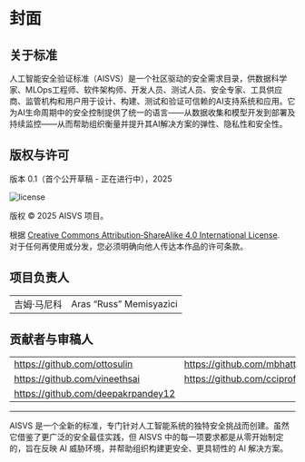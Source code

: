 # 封面

## 关于标准

人工智能安全验证标准（AISVS）是一个社区驱动的安全需求目录，供数据科学家、MLOps工程师、软件架构师、开发人员、测试人员、安全专家、工具供应商、监管机构和用户用于设计、构建、测试和验证可信赖的AI支持系统和应用。它为AI生命周期中的安全控制提供了统一的语言——从数据收集和模型开发到部署及持续监控——从而帮助组织衡量并提升其AI解决方案的弹性、隐私性和安全性。

## 版权与许可

版本 0.1（首个公开草稿 - 正在进行中），2025  

![license](../images/license.png)

版权 © 2025 AISVS 项目。  

根据 [Creative Commons Attribution‑ShareAlike 4.0 International License](https://creativecommons.org/licenses/by-sa/4.0/).  
对于任何再使用或分发，您必须明确向他人传达本作品的许可条款。

## 项目负责人

|        |                         |
| ------ | ----------------------- |
| 吉姆·马尼科 | Aras “Russ” Memisyazici |

## 贡献者与审稿人

|                                    |                             |
| ---------------------------------- | --------------------------- |
| https://github.com/ottosulin       | https://github.com/mbhatt1  |
| https://github.com/vineethsai      | https://github.com/cciprofm |
| https://github.com/deepakrpandey12 |                             |

---

AISVS 是一个全新的标准，专门针对人工智能系统的独特安全挑战而创建。虽然它借鉴了更广泛的安全最佳实践，但 AISVS 中的每一项要求都是从零开始制定的，旨在反映 AI 威胁环境，并帮助组织构建更安全、更具韧性的 AI 解决方案。

